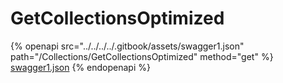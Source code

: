 # GetCollectionsOptimized

{% openapi src="../../../../.gitbook/assets/swagger1.json" path="/Collections/GetCollectionsOptimized" method="get" %}
[swagger1.json](../../../../.gitbook/assets/swagger1.json)
{% endopenapi %}
